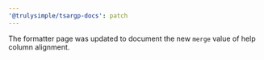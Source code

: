 ```yaml
---
'@trulysimple/tsargp-docs': patch
---
```


The formatter page was updated to document the new `merge` value of help column alignment.
